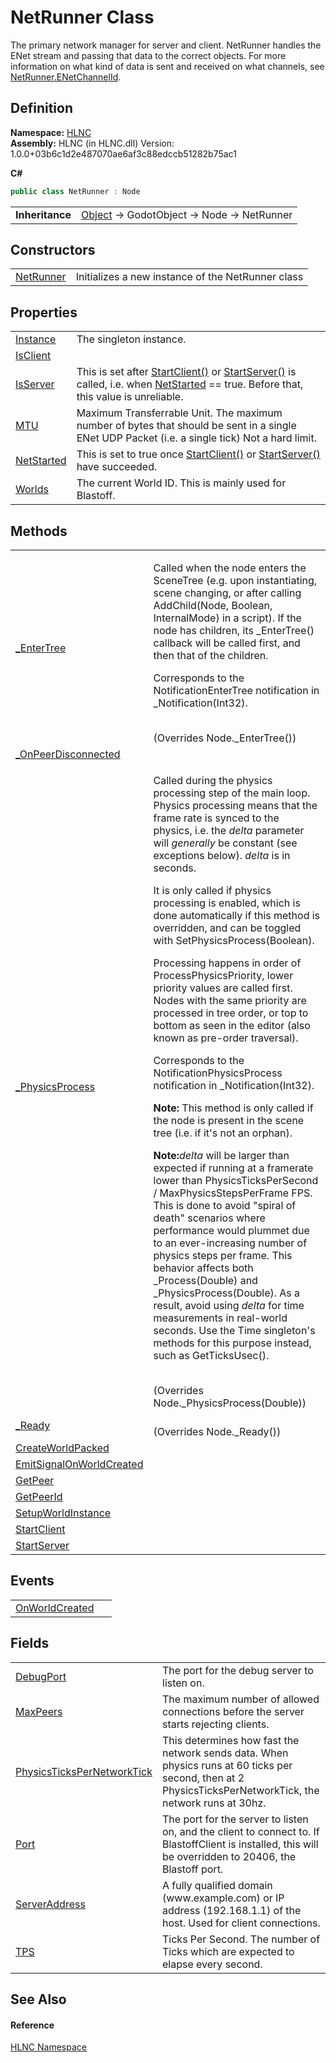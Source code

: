 # NetRunner Class


The primary network manager for server and client. NetRunner handles the ENet stream and passing that data to the correct objects. For more information on what kind of data is sent and received on what channels, see <a href="T_HLNC_NetRunner_ENetChannelId">NetRunner.ENetChannelId</a>.



## Definition
**Namespace:** <a href="N_HLNC">HLNC</a>  
**Assembly:** HLNC (in HLNC.dll) Version: 1.0.0+03b6c1d2e487070ae6af3c88edccb51282b75ac1

**C#**
``` C#
public class NetRunner : Node
```

<table><tr><td><strong>Inheritance</strong></td><td><a href="https://learn.microsoft.com/dotnet/api/system.object" target="_blank" rel="noopener noreferrer">Object</a>  →  GodotObject  →  Node  →  NetRunner</td></tr>
</table>



## Constructors
<table>
<tr>
<td><a href="M_HLNC_NetRunner__ctor">NetRunner</a></td>
<td>Initializes a new instance of the NetRunner class</td></tr>
</table>

## Properties
<table>
<tr>
<td><a href="P_HLNC_NetRunner_Instance">Instance</a></td>
<td>The singleton instance.</td></tr>
<tr>
<td><a href="P_HLNC_NetRunner_IsClient">IsClient</a></td>
<td> </td></tr>
<tr>
<td><a href="P_HLNC_NetRunner_IsServer">IsServer</a></td>
<td>This is set after <a href="M_HLNC_NetRunner_StartClient">StartClient()</a> or <a href="M_HLNC_NetRunner_StartServer">StartServer()</a> is called, i.e. when <a href="P_HLNC_NetRunner_NetStarted">NetStarted</a> == true. Before that, this value is unreliable.</td></tr>
<tr>
<td><a href="P_HLNC_NetRunner_MTU">MTU</a></td>
<td>Maximum Transferrable Unit. The maximum number of bytes that should be sent in a single ENet UDP Packet (i.e. a single tick) Not a hard limit.</td></tr>
<tr>
<td><a href="P_HLNC_NetRunner_NetStarted">NetStarted</a></td>
<td>This is set to true once <a href="M_HLNC_NetRunner_StartClient">StartClient()</a> or <a href="M_HLNC_NetRunner_StartServer">StartServer()</a> have succeeded.</td></tr>
<tr>
<td><a href="P_HLNC_NetRunner_Worlds">Worlds</a></td>
<td>The current World ID. This is mainly used for Blastoff.</td></tr>
</table>

## Methods
<table>
<tr>
<td><a href="M_HLNC_NetRunner__EnterTree">_EnterTree</a></td>
<td><p>Called when the node enters the SceneTree (e.g. upon instantiating, scene changing, or after calling AddChild(Node, Boolean, InternalMode) in a script). If the node has children, its _EnterTree() callback will be called first, and then that of the children.</p><p>

Corresponds to the NotificationEnterTree notification in _Notification(Int32).</p><br />(Overrides Node._EnterTree())</td></tr>
<tr>
<td><a href="M_HLNC_NetRunner__OnPeerDisconnected">_OnPeerDisconnected</a></td>
<td> </td></tr>
<tr>
<td><a href="M_HLNC_NetRunner__PhysicsProcess">_PhysicsProcess</a></td>
<td><p>Called during the physics processing step of the main loop. Physics processing means that the frame rate is synced to the physics, i.e. the <em>delta</em> parameter will <em>generally</em> be constant (see exceptions below). <em>delta</em> is in seconds.</p><p>

It is only called if physics processing is enabled, which is done automatically if this method is overridden, and can be toggled with SetPhysicsProcess(Boolean).</p><p>

Processing happens in order of ProcessPhysicsPriority, lower priority values are called first. Nodes with the same priority are processed in tree order, or top to bottom as seen in the editor (also known as pre-order traversal).</p><p>

Corresponds to the NotificationPhysicsProcess notification in _Notification(Int32).</p><p><b>

Note:</b> This method is only called if the node is present in the scene tree (i.e. if it's not an orphan).</p><p><b>

Note:</b><em>delta</em> will be larger than expected if running at a framerate lower than PhysicsTicksPerSecond / MaxPhysicsStepsPerFrame FPS. This is done to avoid "spiral of death" scenarios where performance would plummet due to an ever-increasing number of physics steps per frame. This behavior affects both _Process(Double) and _PhysicsProcess(Double). As a result, avoid using <em>delta</em> for time measurements in real-world seconds. Use the Time singleton's methods for this purpose instead, such as GetTicksUsec().</p><br />(Overrides Node._PhysicsProcess(Double))</td></tr>
<tr>
<td><a href="M_HLNC_NetRunner__Ready">_Ready</a></td>
<td><br />(Overrides Node._Ready())</td></tr>
<tr>
<td><a href="M_HLNC_NetRunner_CreateWorldPacked">CreateWorldPacked</a></td>
<td> </td></tr>
<tr>
<td><a href="M_HLNC_NetRunner_EmitSignalOnWorldCreated">EmitSignalOnWorldCreated</a></td>
<td> </td></tr>
<tr>
<td><a href="M_HLNC_NetRunner_GetPeer">GetPeer</a></td>
<td> </td></tr>
<tr>
<td><a href="M_HLNC_NetRunner_GetPeerId">GetPeerId</a></td>
<td> </td></tr>
<tr>
<td><a href="M_HLNC_NetRunner_SetupWorldInstance">SetupWorldInstance</a></td>
<td> </td></tr>
<tr>
<td><a href="M_HLNC_NetRunner_StartClient">StartClient</a></td>
<td> </td></tr>
<tr>
<td><a href="M_HLNC_NetRunner_StartServer">StartServer</a></td>
<td> </td></tr>
</table>

## Events
<table>
<tr>
<td><a href="E_HLNC_NetRunner_OnWorldCreated">OnWorldCreated</a></td>
<td> </td></tr>
</table>

## Fields
<table>
<tr>
<td><a href="F_HLNC_NetRunner_DebugPort">DebugPort</a></td>
<td>The port for the debug server to listen on.</td></tr>
<tr>
<td><a href="F_HLNC_NetRunner_MaxPeers">MaxPeers</a></td>
<td>The maximum number of allowed connections before the server starts rejecting clients.</td></tr>
<tr>
<td><a href="F_HLNC_NetRunner_PhysicsTicksPerNetworkTick">PhysicsTicksPerNetworkTick</a></td>
<td>This determines how fast the network sends data. When physics runs at 60 ticks per second, then at 2 PhysicsTicksPerNetworkTick, the network runs at 30hz.</td></tr>
<tr>
<td><a href="F_HLNC_NetRunner_Port">Port</a></td>
<td>The port for the server to listen on, and the client to connect to. If BlastoffClient is installed, this will be overridden to 20406, the Blastoff port.</td></tr>
<tr>
<td><a href="F_HLNC_NetRunner_ServerAddress">ServerAddress</a></td>
<td>A fully qualified domain (www.example.com) or IP address (192.168.1.1) of the host. Used for client connections.</td></tr>
<tr>
<td><a href="F_HLNC_NetRunner_TPS">TPS</a></td>
<td>Ticks Per Second. The number of Ticks which are expected to elapse every second.</td></tr>
</table>

## See Also


#### Reference
<a href="N_HLNC">HLNC Namespace</a>  
